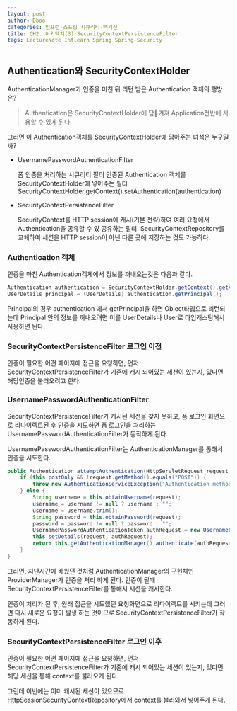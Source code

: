 ```yaml
---
layout: post
author: Dboo
categories: 인프런-스프링_시큐리티-백기선
title: CH2. 아키텍쳐(3) SecurityContextPersistenceFilter
tags: LectureNote Inflearn Spring Spring-Security
---
```


## Authentication와 SecurityContextHolder

AuthenticationManager가 인증을 마친 뒤 리턴 받은 Authentication 객체의 행방은?

> Authentication은 SecurityContextHolder에 담겨져 Application전반에 사용할 수 있게 된다.

그러면 이 Authentication객체를 SecurityContextHolder에 담아주는 녀석은 누구일까?

- UsernamePasswordAuthenticationFilter

  폼 인증을 처리하는 시큐리티 필터
  인증된 Authentication 객체를 SecurityContextHolder에 넣어주는 필터
  SecurityContextHolder.getContext().setAuthentication(authentication)

- SecurityContextPersistenceFilter

  SecurityContext를 HTTP session에 캐시(기본 전략)하여 여러 요청에서 Authentication을 공유할 수 있 공유하는 필터.
  SecurityContextRepository를 교체하여 세션을 HTTP session이 아닌 다른 곳에 저장하는 것도 가능하다.

### Authentication 객체

인증을 마친 Authentication객체에서 정보를 꺼내오는것은 다음과 같다.

~~~java
Authentication authentication = SecurityContextHolder.getContext().getAuthentication();
UserDetails principal = (UserDetails) authentication.getPrincipal();
~~~

Principal의 경우 authentication 에서 getPrincipal을 하면 Object타입으로 리턴되는데 Principal
안의 정보를 꺼내오려면 이를 UserDetails나 User로 타입캐스팅해서 사용하면 된다.

### SecurityContextPersistenceFilter 로그인 이전

인증이 필요한 어떤 페이지에 접근을 요청하면, 먼저 SecurityContextPersistenceFilter가 기존에 캐시
되어있는 세션이 있는지, 있다면 해당인증을 불러오려고 한다.

### UsernamePasswordAuthenticationFilter

SecurityContextPersistenceFilter가 캐시된 세션을 찾지 못하고, 폼 로그인 화면으로 리다이렉트된 후
인증을 시도하면 폼 로그인을 처리하는 UsernamePasswordAuthenticationFilter가 동작하게 된다.

UsernamePasswordAuthenticationFilter는 AuthenticationManager를 통해서 인증을 시도한다.

~~~java
public Authentication attemptAuthentication(HttpServletRequest request, HttpServletResponse response) throws AuthenticationException {
    if (this.postOnly && !request.getMethod().equals("POST")) {
        throw new AuthenticationServiceException("Authentication method not supported: " + request.getMethod());
    } else {
        String username = this.obtainUsername(request);
        username = username != null ? username : "";
        username = username.trim();
        String password = this.obtainPassword(request);
        password = password != null ? password : "";
        UsernamePasswordAuthenticationToken authRequest = new UsernamePasswordAuthenticationToken(username, password);
        this.setDetails(request, authRequest);
        return this.getAuthenticationManager().authenticate(authRequest);
    }
}
~~~

그러면, 지난시간에 배웠던 것처럼 AuthenticationManager의 구현체인 ProviderManager가 인증을 처리
하게 된다. 인증이 될때 SecurityContextPersistenceFilter를 통해서 세션을 캐시한다.

인증이 처리가 된 후, 원래 접근을 시도했던 요청화면으로 리다이렉트를 시키는데 그러면 다시 새로운 요청이 발생
하는 것이므로 SecurityContextPersistenceFilter가 작동하게 된다.

### SecurityContextPersistenceFilter 로그인 이후

인증이 필요한 어떤 페이지에 접근을 요청하면, 먼저 SecurityContextPersistenceFilter가 기존에 캐시
되어있는 세션이 있는지, 있다면 해당 세션을 통해 context를 불러오게 된다.

그런데 이번에는 이미 캐시된 세션이 있으므로 HttpSessionSecurityContextRepository에서 context를
불러와서 넣어주게 된다.
